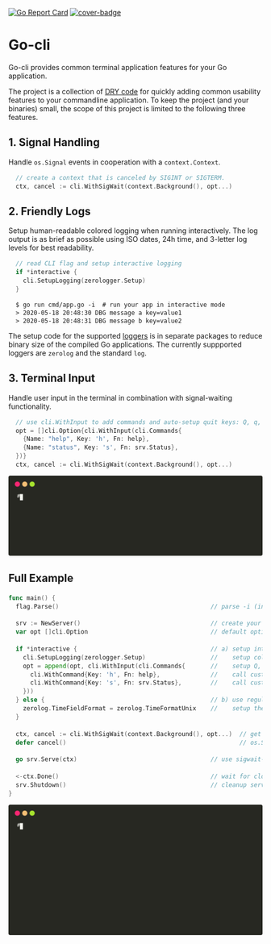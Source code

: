 [![Go Report Card](https://goreportcard.com/badge/github.com/ubntc/go/cli)](https://goreportcard.com/report/github.com/ubntc/go/cli)
[![cover-badge](https://img.shields.io/badge/coverage-84%25-brightgreen.svg?longCache=true&style=flat)](Makefile#26)

# Go-cli

Go-cli provides common terminal application features for your Go application.

The project is a collection of [DRY code](https://en.wikipedia.org/wiki/Don%27t_repeat_yourself)
for quickly adding common usability features to your commandline application.
To keep the project (and your binaries) small, the scope of this project is limited to the
following three features.

## 1. Signal Handling

Handle `os.Signal` events in cooperation with a `context.Context`.
```go
  // create a context that is canceled by SIGINT or SIGTERM.
  ctx, cancel := cli.WithSigWait(context.Background(), opt...)
```

## 2. Friendly Logs
Setup human-readable colored logging when running interactively.
The log output is as brief as possible using ISO dates, 24h time,
and 3-letter log levels for best readability.
```go
  // read CLI flag and setup interactive logging
  if *interactive {
    cli.SetupLogging(zerologger.Setup)
  }
```
```
  $ go run cmd/app.go -i  # run your app in interactive mode
  > 2020-05-18 20:48:30 DBG message a key=value1
  > 2020-05-18 20:48:31 DBG message b key=value2
```
The setup code for the supported [loggers]() is in separate packages to reduce binary size of the compiled Go applications.
The currently suppported loggers are `zerolog` and the standard `log`.

## 3. Terminal Input
Handle user input in the terminal in combination with signal-waiting functionality. 
```go
  // use cli.WithInput to add commands and auto-setup quit keys: Q, q, CTRL-Q, CTRL-D
  opt = []cli.Option{cli.WithInput(cli.Commands{
    {Name: "help", Key: 'h', Fn: help},
    {Name: "status", Key: 's', Fn: srv.Status},
  })}
  ctx, cancel := cli.WithSigWait(context.Background(), opt...)
```
![Commands Demo](resources/go-cli-commands.svg)

## Full Example
```go
func main() {
  flag.Parse()                                          // parse -i (interactive) flag

  srv := NewServer()                                    // create your server
  var opt []cli.Option                                  // default options for sigwait context

  if *interactive {                                     // a) setup interactive logging:
    cli.SetupLogging(zerologger.Setup)                  //    setup colored and friendly zerolog
    opt = append(opt, cli.WithInput(cli.Commands{       //    setup Q, q, ^C, ^D to cancel context
      cli.WithCommand{Key: 'h', Fn: help},              //    call custom func when pressing h
      cli.WithCommand{Key: 's', Fn: srv.Status},        //    call custom func when pressing s
    }))
  } else {                                              // b) use regular logging:
    zerolog.TimeFieldFormat = zerolog.TimeFormatUnix    //    setup the logger as usual
  }

  ctx, cancel := cli.WithSigWait(context.Background(), opt...)  // get a context that cancels on
  defer cancel()                                                // os.Signal: SIGTERM or SIGINT

  go srv.Serve(ctx)                                     // use sigwait-context as regular context

  <-ctx.Done()                                          // wait for closing context
  srv.Shutdown()                                        // cleanup server
}
```

![Example Demo](resources/go-cli.svg)
